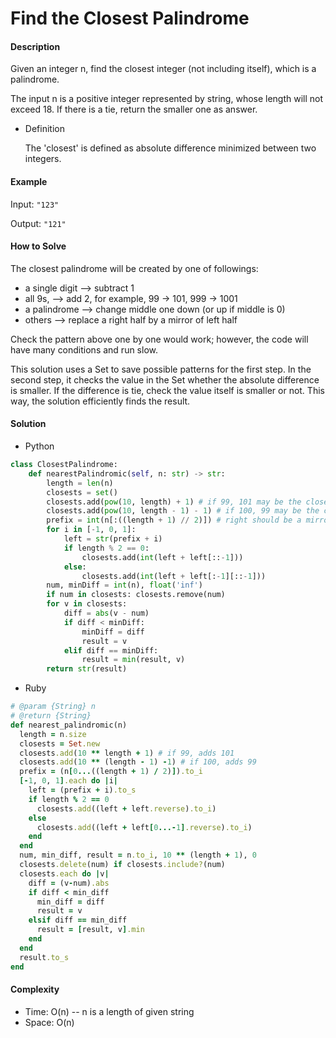 # Find the Closest Palindrome

#### Description

Given an integer n, find the closest integer (not including itself), which is a palindrome.

The input n is a positive integer represented by string, whose length will not exceed 18.
If there is a tie, return the smaller one as answer.

- Definition

    The 'closest' is defined as absolute difference minimized between two integers.

#### Example
Input: `"123"`

Output: `"121"`

#### How to Solve

The closest palindrome will be created by one of followings:
- a single digit --> subtract 1
- all 9s, --> add 2, for example, 99 -> 101, 999 -> 1001
- a palindrome --> change middle one down (or up if middle is 0)
- others --> replace a right half by a mirror of left half

Check the pattern above one by one would work; however, the code will have many conditions and run slow.

This solution uses a Set to save possible patterns for the first step. In the second step, it checks the value in the Set whether the absolute difference is smaller. If the difference is tie, check the value itself is smaller or not. This way, the solution efficiently finds the result.  

#### Solution
- Python

```python
class ClosestPalindrome:
    def nearestPalindromic(self, n: str) -> str:
        length = len(n)
        closests = set()
        closests.add(pow(10, length) + 1) # if 99, 101 may be the closest
        closests.add(pow(10, length - 1) - 1) # if 100, 99 may be the closest
        prefix = int(n[:((length + 1) // 2)]) # right should be a mirror of left
        for i in [-1, 0, 1]:
            left = str(prefix + i)
            if length % 2 == 0:
                closests.add(int(left + left[::-1]))
            else:
                closests.add(int(left + left[:-1][::-1]))
        num, minDiff = int(n), float('inf')
        if num in closests: closests.remove(num)
        for v in closests:
            diff = abs(v - num)
            if diff < minDiff:
                minDiff = diff
                result = v
            elif diff == minDiff:
                result = min(result, v)
        return str(result)
```

- Ruby

```ruby
# @param {String} n
# @return {String}
def nearest_palindromic(n)
  length = n.size
  closests = Set.new
  closests.add(10 ** length + 1) # if 99, adds 101
  closests.add(10 ** (length - 1) -1) # if 100, adds 99
  prefix = (n[0...((length + 1) / 2)]).to_i
  [-1, 0, 1].each do |i|
    left = (prefix + i).to_s
    if length % 2 == 0
      closests.add((left + left.reverse).to_i)
    else
      closests.add((left + left[0...-1].reverse).to_i)
    end
  end
  num, min_diff, result = n.to_i, 10 ** (length + 1), 0
  closests.delete(num) if closests.include?(num)
  closests.each do |v|
    diff = (v-num).abs
    if diff < min_diff
      min_diff = diff
      result = v
    elsif diff == min_diff
      result = [result, v].min
    end
  end
  result.to_s
end
```

#### Complexity
- Time: O(n) -- n is a length of given string
- Space: O(n)